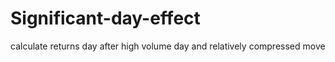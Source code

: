 # Significant-day-effect
calculate returns day after high volume day and relatively compressed move
